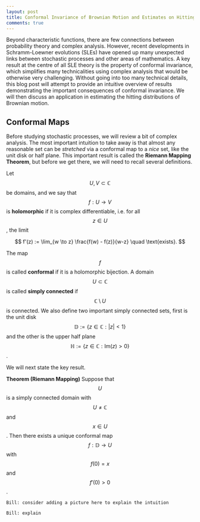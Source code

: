 ```yaml
---
layout: post
title: Conformal Invariance of Brownian Motion and Estimates on Hitting Distributions
comments: true
---
```


Beyond characteristic functions, there are few connections between probability theory and complex analysis. However, recent developments in Schramm-Loewner evolutions (SLEs) have opened up many unexpected links between stochastic processes and other areas of mathematics. A key result at the centre of all SLE theory is the property of conformal invariance, which simplifies many technicalities using complex analysis that would be otherwise very challenging. Without going into too many technical details, this blog post will attempt to provide an intuitive overview of results demonstrating the important consequences of conformal invariance. We will then discuss an application in estimating the hitting distributions of Brownian motion. 

## Conformal Maps

Before studying stochastic processes, we will review a bit of complex analysis. The most important intuition to take away is that almost any reasonable set can be *stretched* via a conformal map to a *nice* set, like the unit disk or half plane. This important result is called the **Riemann Mapping Theorem**, but before we get there, we will need to recall several definitions. 

Let $$U,V \subset \mathbb{C}$$ be domains, 
and we say that $$f:U\to V$$ is **holomorphic** 
if it is complex differentiable, i.e. for all $$z\in U$$, 
the limit 

$$ f'(z) := \lim_{w \to z} \frac{f(w) - f(z)}{w-z} 
    \quad \text{exists}.
$$

The map $$f$$ is called **conformal** if it is a holomorphic bijection.
A domain $$U\subset \mathbb{C}$$ is called **simply connected** 
if $$\mathbb{C} \setminus U$$ is connected.
We also define two important simply connected sets, 
first is the unit disk $$\mathbb{D}:= \{z \in \mathbb{C} : |z| < 1\}$$
and the other is the upper half plane 
$$\mathbb{H}:=\{z \in \mathbb{C} : \text{Im}(z) > 0\}$$.

We will next state the key result.

**Theorem (Riemann Mapping)**
Suppose that $$U$$ is a simply connected domain with 
$$U \neq \mathbb{C}$$ and $$x \in U$$. 
Then there exists a unique conformal map $$f:\mathbb{D}\to U$$ 
with $$f(0) = x$$ and $$f'(0) > 0$$.

`Bill: consider adding a picture here to explain the intuition`

`Bill: explain `











